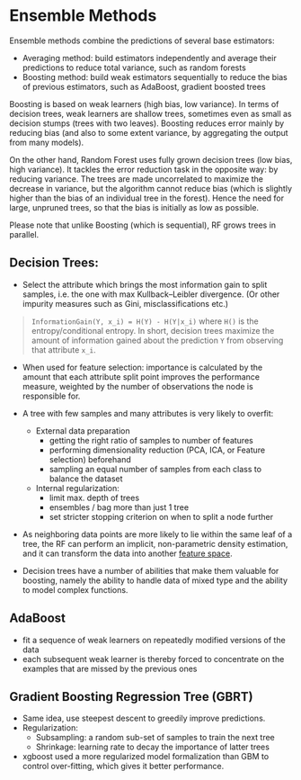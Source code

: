 Ensemble Methods
===

Ensemble methods combine the predictions of several base estimators:

* Averaging method: build estimators independently and average their predictions to reduce total variance, such as random forests
* Boosting method: build weak estimators sequentially to reduce the bias of previous estimators, such as AdaBoost, gradient boosted trees

Boosting is based on weak learners (high bias, low variance). In terms of decision trees, weak learners are shallow trees, sometimes even as small as decision stumps (trees with two leaves). Boosting reduces error mainly by reducing bias (and also to some extent variance, by aggregating the output from many models).

On the other hand, Random Forest uses fully grown decision trees (low bias, high variance). It tackles the error reduction task in the opposite way: by reducing variance. The trees are made uncorrelated to maximize the decrease in variance, but the algorithm cannot reduce bias (which is slightly higher than the bias of an individual tree in the forest). Hence the need for large, unpruned trees, so that the bias is initially as low as possible.

Please note that unlike Boosting (which is sequential), RF grows trees in parallel.

Decision Trees:
---
* Select the attribute which brings the most information gain to split samples, i.e. the one with max Kullback–Leibler divergence. (Or other impurity measures such as Gini, misclassifications etc.)

> `InformationGain(Y, x_i) = H(Y) - H(Y|x_i)`
where `H()` is the entropy/conditional entropy. In short, decision trees maximize the amount of information gained about the prediction `Y` from observing that attribute `x_i`.

* When used for feature selection: 
importance is calculated by the amount that each attribute split point improves the performance measure, 
weighted by the number of observations the node is responsible for.

* A tree with few samples and many attributes is very likely to overfit:
    * External data preparation
        * getting the right ratio of samples to number of features
        * performing dimensionality reduction (PCA, ICA, or Feature selection) beforehand
        * sampling an equal number of samples from each class to balance the dataset 
    * Internal regularization:
        * limit max. depth of trees
        * ensembles / bag more than just 1 tree
        * set stricter stopping criterion on when to split a node further
        
* As neighboring data points are more likely to lie within the same leaf of a tree, the RF can perform an implicit, non-parametric density estimation, and it can transform the data into another [feature space](https://scikit-learn.org/stable/auto_examples/ensemble/plot_feature_transformation.html#sphx-glr-auto-examples-ensemble-plot-feature-transformation-py).

* Decision trees have a number of abilities that make them valuable for boosting, namely the ability to handle data of mixed type and the ability to model complex functions.

AdaBoost
---
* fit a sequence of weak learners on repeatedly modified versions of the data
* each subsequent weak learner is thereby forced to concentrate on the examples that are missed by the previous ones

Gradient Boosting Regression Tree (GBRT)
---

* Same idea, use steepest descent to greedily improve predictions.
* Regularization:
   * Subsampling: a random sub-set of samples to train the next tree
   * Shrinkage: learning rate to decay the importance of latter trees
* xgboost used a more regularized model formalization than GBM to control over-fitting, which gives it better performance.



